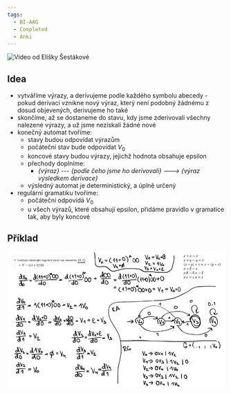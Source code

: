 ```yaml
---
tags:
  - BI-AAG
  - Completed
  - Anki
---
```


![Video od Elišky Šestákové](https://www.youtube.com/watch?v=dHq2BNAwIWI)

## Idea
- vytváříme výrazy, a derivujeme podle každého symbolu abecedy - pokud derivací vznikne nový výraz, který není podobný žádnému z dosud objevených, derivujeme ho také
- skončíme, až se dostaneme do stavu, kdy jsme zderivovali všechny nalezené výrazy, a už jsme nezískali žádné nové
- konečný automat tvoříme:
	- stavy budou odpovídat výrazům
	- počáteční stav bude odpovídat $V_0$
	- koncové stavy budou výrazy, jejichž hodnota obsahuje epsilon
	- přechody doplníme:
		- *{výraz} --- {podle čeho jsme ho derivovali} ---> {výraz výsledkem derivace}*
	- výsledný automat je deterministický, a úplně určený
- regulární gramatiku tvoříme:
	- počáteční odpovídá $V_0$
	- u všech výrazů, které obsahují epsilon, přidáme pravidlo v gramatice tak, aby byly koncové

## Příklad
![](Attachments/Pasted%20image%2020231207131234.png)